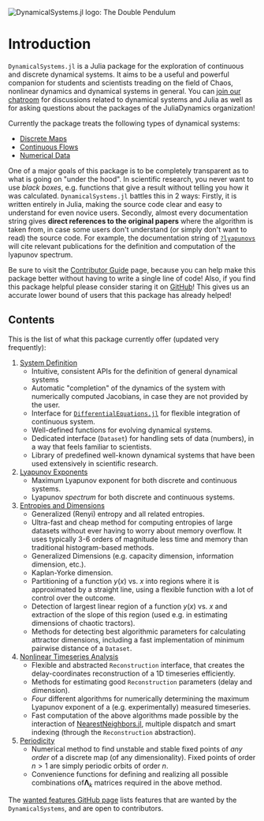 ![DynamicalSystems.jl logo: The Double Pendulum](https://i.imgur.com/nFQFdB0.gif)

# Introduction
`DynamicalSystems.jl` is a Julia package for the exploration of continuous and discrete dynamical systems. It aims to be a useful and powerful companion for students and scientists treading
on the field of Chaos, nonlinear dynamics and dynamical systems in general. You
can [join our chatroom](https://gitter.im/JuliaDynamics/Lobby) for discussions related
to dynamical systems and Julia as well as for asking questions about the packages of the
JuliaDynamics organization!

Currently the package
treats the following types of dynamical systems:

* [Discrete Maps](system_definition/#discrete-systems)
* [Continuous Flows](system_definition/#continuous-systems)
* [Numerical Data](system_definition/#numerical-data)

One of a major goals of this package is to be completely transparent as to what is
going on "under the hood". In scientific research, you never want to use *black boxes*,
e.g. functions that give a result without telling you how it was calculated. `DynamicalSystems.jl` battles this in 2 ways: Firstly, it is written entirely in Julia,
making the source code clear and easy to understand for even novice users. Secondly,
almost every documentation string gives
**direct references to the original papers** where the algorithm is taken from, in case some users don't understand (or simply don't want to read) the source code. For example,
the documentation string of [`?lyapunovs`](https://datseris.github.io/DynamicalSystems.jl/latest/lyapunovs/#DynamicalSystems.lyapunovs) will cite relevant publications for the definition and computation of the lyapunov spectrum.

Be sure to visit the [Contributor Guide](contributors_guide) page, because you can
help make this package better without having to write a single line of code!
Also, if you find this package helpful please consider staring it on [GitHub](https://github.com/JuliaDynamics/DynamicalSystems.jl)! This gives us an
accurate lower bound of users that this package has already helped!

## Contents
This is the list of what this package currently offer (updated very frequently):

1. [System Definition](system_definition)
      * Intuitive, consistent APIs for the definition of general dynamical systems
      * Automatic "completion" of the dynamics of the system with numerically computed Jacobians, in case they are not provided by the user.
      * Interface for [`DifferentialEquations.jl`](http://docs.juliadiffeq.org/latest/index.html) for flexible integration of continuous system.
      * Well-defined functions for evolving dynamical systems.
      * Dedicated interface (`Dataset`) for handling sets of data (numbers), in a way that feels familiar to scientists.
      * Library of predefined well-known dynamical systems that have been used extensively in scientific research.
3. [Lyapunov Exponents](lyapunovs)
      * Maximum Lyapunov exponent for both discrete and continuous systems.
      * Lyapunov *spectrum* for both discrete and continuous systems.
4. [Entropies and Dimensions](entropies)
      * Generalized (Renyi) entropy and all related entropies.
      * Ultra-fast and cheap method for computing entropies of large datasets without ever having to worry about memory overflow. It uses typically 3-6 orders of magnitude less time and memory than traditional histogram-based methods.
      * Generalized Dimensions (e.g. capacity dimension, information dimension, etc.).
      * Kaplan-Yorke dimension.
      * Partitioning of a function $y(x)$ vs. $x$ into regions where it is approximated by a straight line, using a flexible function with a lot of control over the outcome.
      * Detection of largest linear region of a function $y(x)$ vs. $x$ and extraction of the slope of this region (used e.g. in estimating dimensions of chaotic tractors).
      * Methods for detecting best algorithmic parameters for calculating attractor dimensions, including a fast implementation of minimum pairwise distance of a `Dataset`.
6. [Nonlinear Timeseries Analysis](nlts)
      * Flexible and abstracted `Reconstruction` interface, that creates the delay-coordinates reconstruction of a 1D timeseries efficiently.
      * Methods for estimating good `Reconstruction` parameters (delay and dimension).
      * *Four* different algorithms for numerically determining the maximum Lyapunov exponent of a (e.g. experimentally) measured timeseries.
      * Fast computation of the above algorithms made possible by the interaction of [NearestNeighbors.jl](https://github.com/KristofferC/NearestNeighbors.jl), multiple dispatch and smart indexing (through the `Reconstruction` abstraction).
7. [Periodicity](periodicity)
      * Numerical method to find unstable and stable fixed points of *any order* of a discrete map (of any dimensionality). Fixed points of order $n>1$ are simply periodic orbits of order $n.$
      * Convenience functions for defining and realizing all possible combinations of$\mathbf{\Lambda}_k$ matrices required in the above method.


The [wanted features GitHub page](https://github.com/JuliaDynamics/DynamicalSystems.jl/issues?utf8=%E2%9C%93&q=is%3Aissue%20is%3Aopen%20label%3Awanted_feature) lists features that are wanted by the `DynamicalSystems`, and are open to contributors.
